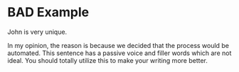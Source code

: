 # BAD Example

John is very unique.

In my opinion, the reason is because we decided that the process would be automated.
This sentence has a passive voice and filler words which are not ideal.
You should totally utilize this to make your writing more better.
